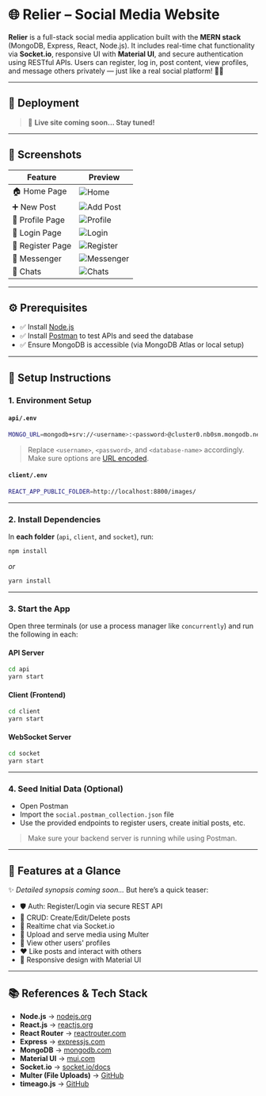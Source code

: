 # 🌐 Relier – Social Media Website

**Relier** is a full-stack social media application built with the **MERN stack** (MongoDB, Express, React, Node.js). It includes real-time chat functionality via **Socket.io**, responsive UI with **Material UI**, and secure authentication using RESTful APIs. Users can register, log in, post content, view profiles, and message others privately — just like a real social platform! 💬🚀

---

## 🚀 Deployment

> 🔗 **Live site coming soon... Stay tuned!**

---

## 📸 Screenshots

| Feature | Preview |
|--------|---------|
| 🏠 Home Page | ![Home](https://github.com/arnavsharma2711/Social-Media-Website/blob/main/Screenshot/1.Home%20Page.png?raw=true) |
| ➕ New Post | ![Add Post](https://github.com/arnavsharma2711/Social-Media-Website/blob/main/Screenshot/2.New%20Post.png?raw=true) |
| 👤 Profile Page | ![Profile](https://github.com/arnavsharma2711/Social-Media-Website/blob/main/Screenshot/3.Profile%20Menu.png?raw=true) |
| 🔐 Login Page | ![Login](https://github.com/arnavsharma2711/Social-Media-Website/blob/main/Screenshot/4.Login%20Page.png?raw=true) |
| 📝 Register Page | ![Register](https://github.com/arnavsharma2711/Social-Media-Website/blob/main/Screenshot/5.Register%20Page.png?raw=true) |
| 💬 Messenger | ![Messenger](https://github.com/arnavsharma2711/Social-Media-Website/blob/main/Screenshot/6.Mesesnger%20Menu.png?raw=true) |
| 💭 Chats | ![Chats](https://github.com/arnavsharma2711/Social-Media-Website/blob/main/Screenshot/7.Chats.png?raw=true) |

---

## ⚙️ Prerequisites

- ✅ Install [Node.js](https://nodejs.org/en/download/)
- ✅ Install [Postman](https://www.postman.com/) to test APIs and seed the database
- ✅ Ensure MongoDB is accessible (via MongoDB Atlas or local setup)

---

## 🔧 Setup Instructions

### 1. Environment Setup

#### `api/.env`
```bash
MONGO_URL=mongodb+srv://<username>:<password>@cluster0.nb0sm.mongodb.net/<database-name>?retryWrites=true&w=majority
```
> Replace `<username>`, `<password>`, and `<database-name>` accordingly. Make sure options are [URL encoded](https://dochub.mongodb.org/core/atlas-url-encoding).

#### `client/.env`
```bash
REACT_APP_PUBLIC_FOLDER=http://localhost:8800/images/
```

---

### 2. Install Dependencies

In **each folder** (`api`, `client`, and `socket`), run:

```bash
npm install
```
_or_
```bash
yarn install
```

---

### 3. Start the App

Open three terminals (or use a process manager like `concurrently`) and run the following in each:

#### API Server
```bash
cd api
yarn start
```

#### Client (Frontend)
```bash
cd client
yarn start
```

#### WebSocket Server
```bash
cd socket
yarn start
```

---

### 4. Seed Initial Data (Optional)

- Open Postman
- Import the `social.postman_collection.json` file
- Use the provided endpoints to register users, create initial posts, etc.

> Make sure your backend server is running while using Postman.

---

## 🧠 Features at a Glance

✨ *Detailed synopsis coming soon...* But here’s a quick teaser:

- 🛡️ Auth: Register/Login via secure REST API
- 📝 CRUD: Create/Edit/Delete posts
- 💬 Realtime chat via Socket.io
- 📸 Upload and serve media using Multer
- 👤 View other users' profiles
- ❤️ Like posts and interact with others
- 📱 Responsive design with Material UI

---

## 📚 References & Tech Stack

- **Node.js** → [nodejs.org](https://nodejs.org/en/docs/)
- **React.js** → [reactjs.org](https://reactjs.org/docs/getting-started.html)
- **React Router** → [reactrouter.com](https://reactrouter.com/)
- **Express** → [expressjs.com](https://expressjs.com/en/starter/installing.html)
- **MongoDB** → [mongodb.com](https://docs.mongodb.com/)
- **Material UI** → [mui.com](https://mui.com/)
- **Socket.io** → [socket.io/docs](https://socket.io/docs/v4/)
- **Multer (File Uploads)** → [GitHub](https://github.com/expressjs/multer#readme)
- **timeago.js** → [GitHub](https://github.com/hustcc/timeago.js#readme)
